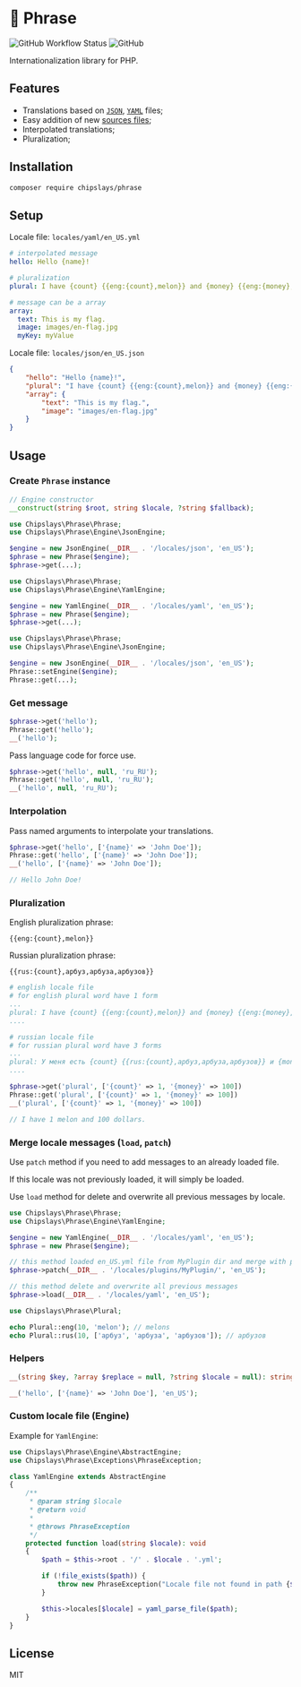 # 🙊 Phrase

![GitHub Workflow Status](https://img.shields.io/github/workflow/status/chipslays/phrase/tests)
![GitHub](https://img.shields.io/github/license/chipslays/phrase?color=%23a6957c)

Internationalization library for PHP.

## Features
* Translations based on [`JSON`](examples/locales/json), [`YAML`](examples/locales/yaml) files;
* Easy addition of new [sources files](src/Engine);
* Interpolated translations;
* Pluralization;

## Installation

```bash
composer require chipslays/phrase
```

## Setup

Locale file: `locales/yaml/en_US.yml`
```yaml
# interpolated message
hello: Hello {name}!

# pluralization
plural: I have {count} {{eng:{count},melon}} and {money} {{eng:{money},dollar}}.

# message can be a array
array:
  text: This is my flag.
  image: images/en-flag.jpg
  myKey: myValue
```

Locale file: `locales/json/en_US.json`
```json
{
    "hello": "Hello {name}!",
    "plural": "I have {count} {{eng:{count},melon}} and {money} {{eng:{money},dollar}}.",
    "array": {
        "text": "This is my flag.",
        "image": "images/en-flag.jpg"
    }
}
```

## Usage

### Create `Phrase` instance

```php
// Engine constructor
__construct(string $root, string $locale, ?string $fallback);
```

```php
use Chipslays\Phrase\Phrase;
use Chipslays\Phrase\Engine\JsonEngine;

$engine = new JsonEngine(__DIR__ . '/locales/json', 'en_US');
$phrase = new Phrase($engine);
$phrase->get(...);
```

```php
use Chipslays\Phrase\Phrase;
use Chipslays\Phrase\Engine\YamlEngine;

$engine = new YamlEngine(__DIR__ . '/locales/yaml', 'en_US');
$phrase = new Phrase($engine);
$phrase->get(...);
```

```php
use Chipslays\Phrase\Phrase;
use Chipslays\Phrase\Engine\JsonEngine;

$engine = new JsonEngine(__DIR__ . '/locales/json', 'en_US');
Phrase::setEngine($engine);
Phrase::get(...);
```

### Get message

```php
$phrase->get('hello');
Phrase::get('hello');
__('hello');
```

Pass language code for force use.

```php
$phrase->get('hello', null, 'ru_RU');
Phrase::get('hello', null, 'ru_RU');
__('hello', null, 'ru_RU');
```

### Interpolation

Pass named arguments to interpolate your translations.

```php
$phrase->get('hello', ['{name}' => 'John Doe']);
Phrase::get('hello', ['{name}' => 'John Doe']);
__('hello', ['{name}' => 'John Doe']);

// Hello John Doe!
```

### Pluralization

English pluralization phrase:
```
{{eng:{count},melon}}
```

Russian pluralization phrase:
```
{{rus:{count},арбуз,арбуза,арбузов}}
```

```yaml
# english locale file
# for english plural word have 1 form
...
plural: I have {count} {{eng:{count},melon}} and {money} {{eng:{money},dollar}}.
....
```

```yaml
# russian locale file
# for russian plural word have 3 forms
...
plural: У меня есть {count} {{rus:{count},арбуз,арбуза,арбузов}} и {money} {{rus:{money},рубль,рубля,рублей}}
....
```

```php
$phrase->get('plural', ['{count}' => 1, '{money}' => 100])
Phrase::get('plural', ['{count}' => 1, '{money}' => 100])
__('plural', ['{count}' => 1, '{money}' => 100])

// I have 1 melon and 100 dollars.
```

### Merge locale messages (`load`, `patch`)

Use `patch` method if you need to add messages to an already loaded file.

If this locale was not previously loaded, it will simply be loaded.

Use `load` method for delete and overwrite all previous messages by locale.

```php
use Chipslays\Phrase\Phrase;
use Chipslays\Phrase\Engine\YamlEngine;

$engine = new YamlEngine(__DIR__ . '/locales/yaml', 'en_US');
$phrase = new Phrase($engine);

// this method loaded en_US.yml file from MyPlugin dir and merge with previously loaded locale en_US
$phrase->patch(__DIR__ . '/locales/plugins/MyPlugin/', 'en_US');

// this method delete and overwrite all previous messages
$phrase->load(__DIR__ . '/locales/yaml', 'en_US');

```

```php
use Chipslays\Phrase\Plural;

echo Plural::eng(10, 'melon'); // melons
echo Plural::rus(10, ['арбуз', 'арбуза', 'арбузов']); // арбузов
```

### Helpers
```php
__(string $key, ?array $replace = null, ?string $locale = null): string|array
```

```php
__('hello', ['{name}' => 'John Doe'], 'en_US');
```

### Custom locale file (Engine)

Example for `YamlEngine`:

```php
use Chipslays\Phrase\Engine\AbstractEngine;
use Chipslays\Phrase\Exceptions\PhraseException;

class YamlEngine extends AbstractEngine
{
    /**
     * @param string $locale
     * @return void
     *
     * @throws PhraseException
     */
    protected function load(string $locale): void
    {
        $path = $this->root . '/' . $locale . '.yml';

        if (!file_exists($path)) {
            throw new PhraseException("Locale file not found in path {$path}", 1);
        }

        $this->locales[$locale] = yaml_parse_file($path);
    }
}
```

## License
MIT
